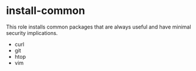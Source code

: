 # install-common

This role installs common packages that are always useful and have minimal security implications.

- curl
- git
- htop
- vim
